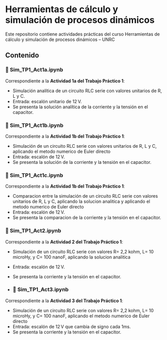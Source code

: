 # Herramientas de cálculo y simulación de procesos dinámicos

Este repositorio contiene actividades prácticas del curso Herramientas de cálculo y simulación de procesos dinámicos – UNRC

## Contenido

### 📘 Sim_TP1_Act1a.ipynb
Correspondiente a la **Actividad 1a del Trabajo Práctico 1**:
- Simulación analítica de un circuito RLC serie con valores unitarios de R, L y C.
- Entrada: escalón unitario de 12 V.
- Se presenta la solución analítica de la corriente y la tensión en el capacitor.
  
### 📘 Sim_TP1_Act1b.ipynb
Correspondiente a la **Actividad 1b del Trabajo Práctico 1**:
- Simulación de un circuito RLC serie con valores unitarios de R, L y C, aplicando el metodo numerico de Euler directo
- Entrada: escalón de 12 V.
- Se presenta la solución de la corriente y la tensión en el capacitor.

### 📘 Sim_TP1_Act1c.ipynb
Correspondiente a la **Actividad 1b del Trabajo Práctico 1**:
- Comparacion entre la simulación de un circuito RLC serie con valores unitarios de R, L y C, aplicando la solucion analitica y aplicando el metodo numerico de Euler directo
- Entrada: escalón de 12 V.
- Se presenta la comparacion de la corriente y la tensión en el capacitor.

### 📘 Sim_TP1_Act2.ipynb
Correspondiente a la **Actividad 2 del Trabajo Práctico 1**:
- Simulación de un circuito RLC serie con valores R= 2,2 kohm, L= 10 microHy, y C= 100 nanoF, aplicando la solucion analitica 
- Entrada: escalón de 12 V.
- Se presenta la corriente y la tensión en el capacitor.

- ### 📘 Sim_TP1_Act3.ipynb
Correspondiente a la **Actividad 3 del Trabajo Práctico 1**:
- Simulación de un circuito RLC serie con valores R= 2,2 kohm, L= 10 microHy, y C= 100 nanoF, aplicando el metodo numerico de Euler directo 
- Entrada: escalón de 12 V que cambia de signo cada 1ms.
- Se presenta la corriente y la tensión en el capacitor.

